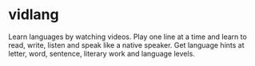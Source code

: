 # vidlang
Learn languages by watching videos. Play one line at a time and learn to read, write, listen and speak like a native speaker. Get language hints at letter, word, sentence, literary work and language levels.
